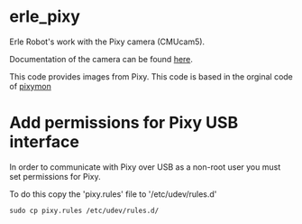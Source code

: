 erle_pixy
=========

Erle Robot's work with the Pixy camera (CMUcam5).

Documentation of the camera can be found [here](http://www.cmucam.org/projects/cmucam5/wiki).

This code provides images from Pixy. This code is based in the orginal code of [pixymon](https://github.com/charmedlabs/pixy)

# Add permissions for Pixy USB interface

In order to communicate with Pixy over USB as a non-root user you must set permissions for Pixy.

To do this copy the 'pixy.rules' file to '/etc/udev/rules.d'

```
sudo cp pixy.rules /etc/udev/rules.d/
```



